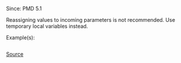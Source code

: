 Since: PMD 5.1

Reassigning values to incoming parameters is not recommended.  Use temporary local variables instead.

Example(s):
```

```

[Source](https://pmd.github.io/pmd-5.5.4/pmd-velocity/rules/vm/basic.html#AvoidReassigningParameters)
